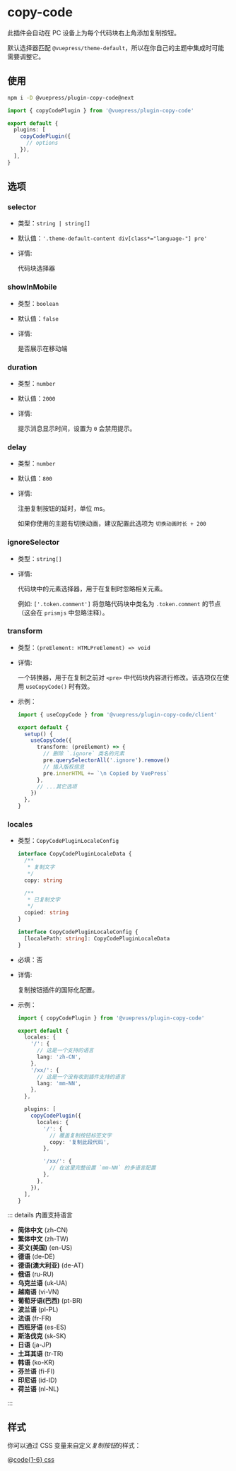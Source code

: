 # copy-code

<NpmBadge package="@vuepress/plugin-copy-code" />

此插件会自动在 PC 设备上为每个代码块右上角添加复制按钮。

默认选择器匹配 `@vuepress/theme-default`，所以在你自己的主题中集成时可能需要调整它。

## 使用

```bash
npm i -D @vuepress/plugin-copy-code@next
```

```ts
import { copyCodePlugin } from '@vuepress/plugin-copy-code'

export default {
  plugins: [
    copyCodePlugin({
      // options
    }),
  ],
}
```

## 选项

### selector

- 类型：`string | string[]`
- 默认值：`'.theme-default-content div[class*="language-"] pre'`
- 详情:

  代码块选择器

### showInMobile

- 类型：`boolean`
- 默认值：`false`
- 详情:

  是否展示在移动端

### duration

- 类型：`number`
- 默认值：`2000`
- 详情:

  提示消息显示时间，设置为 `0` 会禁用提示。

### delay

- 类型：`number`
- 默认值：`800`
- 详情:

  注册复制按钮的延时，单位 ms。

  如果你使用的主题有切换动画，建议配置此选项为 `切换动画时长 + 200`

### ignoreSelector

- 类型：`string[]`
- 详情:

  代码块中的元素选择器，用于在复制时忽略相关元素。

  例如: `['.token.comment']` 将忽略代码块中类名为 `.token.comment` 的节点 （这会在 `prismjs` 中忽略注释）。

### transform <Badge type="tip" text="仅限组合式 API" />

- 类型：`(preElement: HTMLPreElement) => void`
- 详情:

  一个转换器，用于在复制之前对 `<pre>` 中代码块内容进行修改。该选项仅在使用 `useCopyCode()` 时有效。

- 示例：

  ```ts
  import { useCopyCode } from '@vuepress/plugin-copy-code/client'

  export default {
    setup() {
      useCopyCode({
        transform: (preElement) => {
          // 删除 `.ignore` 类名的元素
          pre.querySelectorAll('.ignore').remove()
          // 插入版权信息
          pre.innerHTML += `\n Copied by VuePress`
        },
        // ...其它选项
      })
    },
  }
  ```

### locales

- 类型：`CopyCodePluginLocaleConfig`

  ```ts
  interface CopyCodePluginLocaleData {
    /**
     * 复制文字
     */
    copy: string

    /**
     * 已复制文字
     */
    copied: string
  }

  interface CopyCodePluginLocaleConfig {
    [localePath: string]: CopyCodePluginLocaleData
  }
  ```

- 必填：否
- 详情:

  复制按钮插件的国际化配置。

- 示例：

  ```ts
  import { copyCodePlugin } from '@vuepress/plugin-copy-code'

  export default {
    locales: {
      '/': {
        // 这是一个支持的语言
        lang: 'zh-CN',
      },
      '/xx/': {
        // 这是一个没有收到插件支持的语言
        lang: 'mm-NN',
      },
    },

    plugins: [
      copyCodePlugin({
        locales: {
          '/': {
            // 覆盖复制按钮标签文字
            copy: '复制此段代码',
          },

          '/xx/': {
            // 在这里完整设置 `mm-NN` 的多语言配置
          },
        },
      }),
    ],
  }
  ```

::: details 内置支持语言

- **简体中文** (zh-CN)
- **繁体中文** (zh-TW)
- **英文(美国)** (en-US)
- **德语** (de-DE)
- **德语(澳大利亚)** (de-AT)
- **俄语** (ru-RU)
- **乌克兰语** (uk-UA)
- **越南语** (vi-VN)
- **葡萄牙语(巴西)** (pt-BR)
- **波兰语** (pl-PL)
- **法语** (fr-FR)
- **西班牙语** (es-ES)
- **斯洛伐克** (sk-SK)
- **日语** (ja-JP)
- **土耳其语** (tr-TR)
- **韩语** (ko-KR)
- **芬兰语** (fi-FI)
- **印尼语** (id-ID)
- **荷兰语** (nl-NL)

:::

## 样式

你可以通过 CSS 变量来自定义*复制按钮*的样式：

@[code{1-6} css](@vuepress/plugin-copy-code/src/client/styles/copy-code.css)
